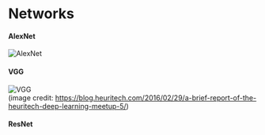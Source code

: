 # Networks  
#### AlexNet  
![AlexNet](https://www.researchgate.net/profile/Walid_Aly/publication/312188377/figure/fig4/AS:448996423540740@1484060497977/Figure-7-An-illustration-of-the-architecture-of-AlexNet-CNN-14.ppm)  
#### VGG
![VGG](https://heuritech.files.wordpress.com/2016/02/vgg16.png?w=470)  
(image credit: https://blog.heuritech.com/2016/02/29/a-brief-report-of-the-heuritech-deep-learning-meetup-5/)  
#### ResNet
